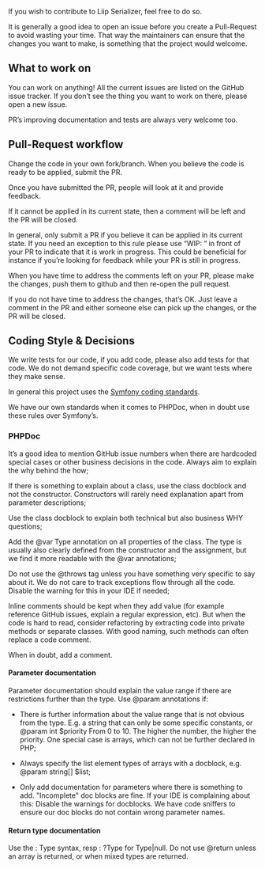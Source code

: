 If you wish to contribute to Liip Serializer, feel free to do so. 

It is generally a good idea to open an issue before you create a Pull-Request to avoid wasting your time. That way the maintainers can ensure that the changes you want to make, is something that the project would welcome.

## What to work on
You can work on anything! All the current issues are listed on the GitHub issue tracker. If you don’t see the thing you want to work on there, please open a new issue. 

PR’s improving documentation and tests are always very welcome too.

## Pull-Request workflow
Change the code in your own fork/branch. When you believe the code is ready to be applied, submit the PR. 

Once you have submitted the PR, people will look at it and provide feedback.

If it cannot be applied in its current state, then a comment will be left and the PR will be closed.

In general, only submit a PR if you believe it can be applied in its current state. If you need an exception to this rule please use “WIP: “ in front of your PR to indicate that it is work in progress. This could be beneficial for instance if you’re looking for feedback while your PR is still in progress.

When you have time to address the comments left on your PR, please make the changes, push them to github and then re-open the pull request.

If you do not have time to address the changes, that’s OK. Just leave a comment in the PR and either someone else can pick up the changes, or the PR will be closed. 

## Coding Style & Decisions
We write tests for our code, if you add code, please also add tests for that code. We do not demand specific code coverage, but we want tests where they make sense.

In general this project uses the [Symfony coding standards](https://symfony.com/doc/current/contributing/co).

We have our own standards when it comes to PHPDoc, when in doubt use these rules over Symfony’s. 

### PHPDoc
It’s a good idea to mention GitHub issue numbers when there are hardcoded special cases or other business decisions in the code. Always aim to explain the why behind the how;
 
If there is something to explain about a class, use the class docblock and not the constructor. Constructors will rarely need explanation apart from parameter descriptions; 
 
Use the class docblock to explain both technical but also business WHY questions; 
 
Add the @var Type annotation on all properties of the class. The type is usually also clearly defined from the constructor and the assignment, but we find it more readable with the @var annotations; 
 
Do not use the @throws tag unless you have something very specific to say about it. We do not care to track exceptions flow through all the code. Disable the warning for this in your IDE if needed; 
 
Inline comments should be kept when they add value (for example reference GitHub issues, explain a regular expression, etc). But when the code is hard to read, consider refactoring by extracting code into private methods or separate classes. With good naming, such methods can often replace a code comment.

When in doubt, add a comment.

#### Parameter documentation 
Parameter documentation should explain the value range if there are restrictions further than the type. Use @param annotations if: 

* There is further information about the value range that is not obvious from the type. E.g. a string that can only be some specific constants, or @param int $priority From 0 to 10. The higher the number, the higher the priority. One special case is arrays, which can not be further declared in PHP; 
 
* Always specify the list element types of arrays with a docblock, e.g. @param string[] $list; 
 
* Only add documentation for parameters where there is something to add. "Incomplete" doc blocks are fine. If your IDE is complaining about this: Disable the warnings for docblocks. We have code sniffers to ensure our doc blocks do not contain wrong parameter names. 
 
#### Return type documentation 
 Use the : Type syntax, resp : ?Type for Type|null. Do not use @return unless an array is returned, or when mixed types are returned. 
